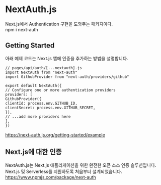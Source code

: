 # NextAuth.js
Next.js에서 Authentication 구현을 도와주는 패키지이다.   
npm i next-auth   

## Getting Started
아래 예제 코드는 Next.js 앱에 인증을 추가하는 방법을 설명합니다.
```
// pages/api/auth/[...nextauth].js
import NextAuth from "next-auth"
import GithubProvider from "next-auth/providers/github"

export default NextAuth({
// Configure one or more authentication providers
providers: [
GithubProvider({
clientId: process.env.GITHUB_ID,
clientSecret: process.env.GITHUB_SECRET,
}),
// ...add more providers here
],
})
```
https://next-auth.js.org/getting-started/example

## Next.js에 대한 인증
NextAuth.js는 Next.js 애플리케이션을 위한 완전한 오픈 소스 인증 솔루션입니다. Next.js 및 Serverless를 지원하도록 처음부터 설계되었습니다.   
https://www.npmjs.com/package/next-auth 

